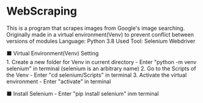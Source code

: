 # WebScraping
This is a program that scrapes images from Google's image searching.
Originally made in a virtual environment(Venv) to prevent conflict between versions of modules
Language: Python 3.8
Used Tool: Selenium Webdriver 

⬛ Virtual Environment(Venv) Setting  
    1. Create a new folder for Venv in current directory
      - Enter "python -m venv selenium" in terminal (selenium is an arbitrary name)
    2. Go to the Scripts of the Venv
      - Enter "cd selenium/Scripts" in terminal
    3. Activate the virtual environment
      - Enter "activate" in terminal

⬛ Install Selenium
    - Enter "pip install selenium" inm terminal

    